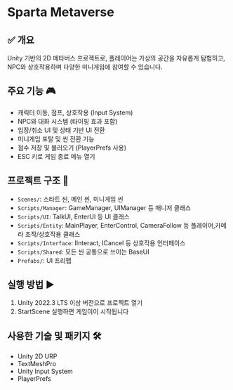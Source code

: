# Sparta Metaverse

## ✅ 개요 
Unity 기반의 2D 메타버스 프로젝트로, 플레이어는 가상의 공간을 자유롭게 탐험하고,
NPC와 상호작용하며 다양한 미니게임에 참여할 수 있습니다.

## 주요 기능 🎮
-  캐릭터 이동, 점프, 상호작용 (Input System)
-  NPC와 대화 시스템 (타이핑 효과 포함)
-  입장/취소 UI 및 상태 기반 UI 전환
-  미니게임 포탈 및 씬 전환 기능
-  점수 저장 및 불러오기 (PlayerPrefs 사용)
-  ESC 키로 게임 종료 메뉴 열기

## 프로젝트 구조 📁

- `Scenes/`: 스타트 씬, 메인 씬, 미니게임 씬
- `Scripts/Manager`: GameManager, UIManager 등 매니저 클래스
- `Scripts/UI`: TalkUI, EnterUI 등 UI 클래스
- `Scripts/Entity`: MainPlayer, EnterControl, CameraFollow 등 플레이어,카메라 조작/상호작용 클래스
- `Scripts/Interface`: IInteract, ICancel 등 상호작용 인터페이스
- `Scripts/Shared`: 모든 씬 공통으로 쓰이는 BaseUI
- `Prefabs/`: UI 프리팹

## 실행 방법 ▶️
1. Unity 2022.3 LTS 이상 버전으로 프로젝트 열기
2. StartScene 실행하면 게임이이 시작됩니다

## 사용한 기술 및 패키지 🛠
- Unity 2D URP
- TextMeshPro
- Unity Input System
- PlayerPrefs
